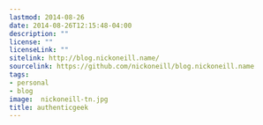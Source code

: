 ```yaml
---
lastmod: 2014-08-26
date: 2014-08-26T12:15:48-04:00
description: ""
license: ""
licenseLink: ""
sitelink: http://blog.nickoneill.name/
sourcelink: https://github.com/nickoneill/blog.nickoneill.name
tags:
- personal
- blog
image:  nickoneill-tn.jpg
title: authenticgeek
---
```



